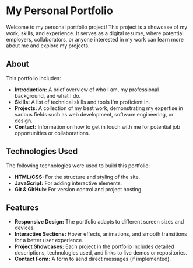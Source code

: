 # My Personal Portfolio

Welcome to my personal portfolio project! This project is a showcase of my work, skills, and experience. It serves as a digital resume, where potential employers, collaborators, or anyone interested in my work can learn more about me and explore my projects.

## About

This portfolio includes:

- **Introduction:** A brief overview of who I am, my professional background, and what I do.
- **Skills:** A list of technical skills and tools I'm proficient in.
- **Projects:** A collection of my best work, demonstrating my expertise in various fields such as web development, software engineering, or design.
- **Contact:** Information on how to get in touch with me for potential job opportunities or collaborations.

## Technologies Used

The following technologies were used to build this portfolio:

- **HTML/CSS:** For the structure and styling of the site.
- **JavaScript:** For adding interactive elements.
- **Git & GitHub:** For version control and project hosting.

## Features

- **Responsive Design:** The portfolio adapts to different screen sizes and devices.
- **Interactive Sections:** Hover effects, animations, and smooth transitions for a better user experience.
- **Project Showcases:** Each project in the portfolio includes detailed descriptions, technologies used, and links to live demos or repositories.
- **Contact Form:** A form to send direct messages (if implemented).

